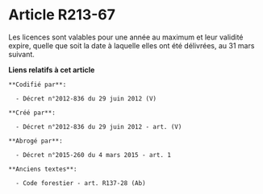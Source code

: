 # Article R213-67

Les licences sont valables pour une année au maximum et leur validité expire, quelle que soit la date à laquelle elles ont
été délivrées, au 31 mars suivant.

**Liens relatifs à cet article**

	**Codifié par**:

	  - Décret n°2012-836 du 29 juin 2012 (V)

	**Créé par**:

	  - Décret n°2012-836 du 29 juin 2012 - art. (V)

	**Abrogé par**:

	  - Décret n°2015-260 du 4 mars 2015 - art. 1

	**Anciens textes**:

	  - Code forestier - art. R137-28 (Ab)
